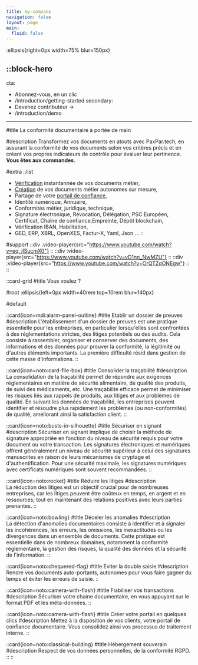 ```yaml
---
title: my-company
navigation: false
layout: page
main:
  fluid: false
---
```


:ellipsis{right=0px width=75% blur=150px}

::block-hero
---
cta:
  - Abonnez-vous, en un clic
  - /introduction/getting-started
secondary:
  - Devenez contributeur →
  - /introduction/demo
---

#title
La conformité documentaire à portée de main

#description
Transformez vos documents en atouts avec PaxPar.tech, en 
assurant la conformité de vos documents selon vos critères précis et en créant vos propres indicateurs de contrôle pour évaluer leur pertinence. **Vous êtes aux commandes**.

#extra
  ::list
  - [Vérification](/contributeur) instantannée de vos documents métier,
  - [Création](/contributeur) de vos documents métier autonomes sur mesure,
  - Partage de votre [portail de confiance](/portail),
  - Identité numérique, Annuaire,
  - Conformités métier, juridique, technique,
  - Signature électronique, Révocation, Délégation,
     PSC Européen, Certificat, Chaîne de confiance,Empreinte, Dépôt blockchain,
  - Vérification IBAN, Habilitation,
  - GED, ERP, XBRL, OpenXES, Factur-X, Yaml, Json …
  ::
  
#support
  ::div
    :video-player{src="https://www.youtube.com/watch?v=eq_jISucmX0"}
  ::
  ::div
    :video-player{src="https://www.youtube.com/watch?v=vD1nn_NwMZU"}
  ::
  ::div
    :video-player{src="https://www.youtube.com/watch?v=OrQTZqONEgw"}
  ::
::

::card-grid
#title
Vous voulez ?

#root
:ellipsis{left=0px width=40rem top=10rem blur=140px}

#default

  ::card{icon=mdi:alarm-panel-outline}
  #title
  Etablir un dossier de preuves
  #description
  L'établissement d'un dossier de preuves est une pratique essentielle pour les entreprises, en particulier lorsqu'elles sont confrontées à des réglementations strictes, des litiges potentiels ou des audits. Cela consiste à rassembler, organiser et conserver des documents, des informations et des données pour prouver la conformité, la légitimité ou d'autres éléments importants. La première difficulté résid dans gestion de cette masse d'informations.
  ::


  ::card{icon=noto:card-file-box}
  #title
  Consolider la traçabilité
  #description
  La consolidation de la traçabilité permet de répondre aux exigences réglementaires en matière de sécurité alimentaire, de qualité des produits, de suivi des médicaments, etc.
  Une traçabilité efficace permet de minimiser les risques liés aux rappels de produits, aux litiges et aux problèmes de qualité. En suivant les données de traçabilité, les entreprises peuvent identifier et résoudre plus rapidement les problèmes (ou non-conformités) de qualité, améliorant ainsi la satisfaction client.
  ::

  ::card{icon=noto:busts-in-silhouette}
  #title
  Sécuriser en signant
  #description
  Sécuriser en signant implique de choisir la méthode de signature appropriée en fonction du niveau de sécurité requis pour votre document ou votre transaction. Les signatures électroniques et numériques offrent généralement un niveau de sécurité supérieur à celui des signatures manuscrites en raison de leurs mécanismes de cryptage et d'authentification. Pour une sécurité maximale, les signatures numériques avec certificats numériques sont souvent recommandées.
  ::


  ::card{icon=noto:rocket}
  #title
  Réduire les litiges
  #description  
  La réduction des litiges est un objectif crucial pour de nombreuses entreprises, car les litiges peuvent être coûteux en temps, en argent et en ressources; tout en maintenant des relations positives avec leurs parties prenantes.
  ::

  ::card{icon=noto:bowling}
  #title
  Déceler les anomalies
  #description  
  La détection d'anomalies documentaires consiste à identifier et à signaler les incohérences, les erreurs, les omissions, les inexactitudes ou les divergences dans un ensemble de documents. Cette pratique est essentielle dans de nombreux domaines, notamment la conformité réglementaire, la gestion des risques, la qualité des données et la sécurité de l'information.
  ::

  ::card{icon=noto:chequered-flag}
  #title
  Eviter la double saisie
  #description
  Rendre vos documents auto-portants, autonomes pour vous faire gagner du temps et éviter les erreurs de saisie.
  ::

  ::card{icon=noto:camera-with-flash}
  #title
  Fiabiliser vos transactions
  #description
  Sécuriser votre chaine documentaire, en vous appuyant sur le format PDF et les méta-données.
  ::

  ::card{icon=noto:camera-with-flash}
  #title
  Créer votre portail en quelques clics
  #description
  Mettez à la disposition de vos clients, votre portail de confiance documentaire. Vous consolidez ainsi vos processus de traitement interne.
  ::

  ::card{icon=noto:classical-building}
  #title
  Hébergement souverain
  #description
  Respect de vos données personnelles, de la conformité RGPD.
  ::
::

